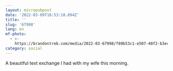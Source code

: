 ```yaml
---
layout: micropubpost
date: '2022-03-09T18:53:18.894Z'
title: ''
slug: '67998'
lang: en
mf-photo:
  - >-
    https://brandontreb.com/media/2022-03-67998/f89b53c1-e507-40f2-b3ec-9de3a2fcf652.png
category: social
---
```

A beautiful text exchange I had with my wife this morning. 
